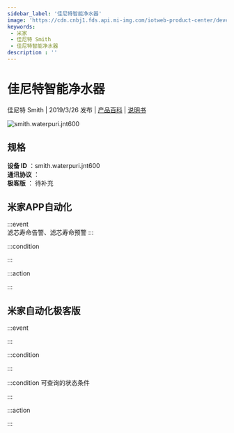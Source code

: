 ```yaml
---
sidebar_label: '佳尼特智能净水器'
image: 'https://cdn.cnbj1.fds.api.mi-img.com/iotweb-product-center/developer_1623382359203Of0u2HGk.png?GalaxyAccessKeyId=AKVGLQWBOVIRQ3XLEW&Expires=9223372036854775807&Signature=LHu71KtwLhtMKbdWr+l++RragCI='
keywords: 
 - 米家
 - 佳尼特 Smith
 - 佳尼特智能净水器
description : ''
---
```

# 佳尼特智能净水器

佳尼特 Smith | 2019/3/26 发布 | [产品百科](https://home.mi.com/webapp/content/baike/product/index.html?model=smith.waterpuri.jnt600/) | [说明书](https://home.mi.com/views/introduction.html?model=smith.waterpuri.jnt600&region=cn)

![smith.waterpuri.jnt600](https://cdn.cnbj1.fds.api.mi-img.com/iotweb-product-center/developer_1623382359203Of0u2HGk.png?GalaxyAccessKeyId=AKVGLQWBOVIRQ3XLEW&Expires=9223372036854775807&Signature=LHu71KtwLhtMKbdWr+l++RragCI=)

## 规格  
> 
**设备 ID** ：smith.waterpuri.jnt600  
**通讯协议** ：  
**极客版**  ： 待补充 


## 米家APP自动化  

:::event  
滤芯寿命告警、滤芯寿命预警
:::

:::condition  

:::

:::action   

:::

## 米家自动化极客版  

:::event  

:::

:::condition  

:::

:::condition 可查询的状态条件  

:::

:::action  

:::

        

